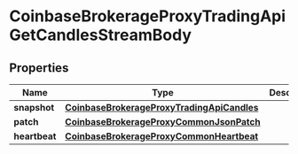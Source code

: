 
# CoinbaseBrokerageProxyTradingApiGetCandlesStreamBody

## Properties
Name | Type | Description | Notes
------------ | ------------- | ------------- | -------------
**snapshot** | [**CoinbaseBrokerageProxyTradingApiCandles**](CoinbaseBrokerageProxyTradingApiCandles.md) |  |  [optional]
**patch** | [**CoinbaseBrokerageProxyCommonJsonPatch**](CoinbaseBrokerageProxyCommonJsonPatch.md) |  |  [optional]
**heartbeat** | [**CoinbaseBrokerageProxyCommonHeartbeat**](CoinbaseBrokerageProxyCommonHeartbeat.md) |  |  [optional]



